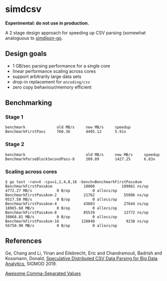 # simdcsv

**Experimental: do not use in production.**

A 2 stage design approach for speeding up CSV parsing (somewhat analoguous to [simdjson-go](https://github.com/minio/simdjson-go).

## Design goals

- 1 GB/sec parsing performance for a single core
- linear performance scaling across cores
- support arbitrarily large data sets
- drop-in replacement for `encoding/csv`
- zero copy behaviour/memory efficient

## Benchmarking 

### Stage 1

```
benchmark              old MB/s     new MB/s     speedup
BenchmarkFirstPass     760.36       4495.12      5.91x
```

### Stage 2

```
benchmark                           old MB/s     new MB/s     speedup
BenchmarkParseBlockSecondPass-8     209.09       1427.25      6.83x
```

### Scaling across cores

```
$ go test -run=X -cpu=1,2,4,8,16 -bench=BenchmarkFirstPassAsm
BenchmarkFirstPassAsm              10000            109861 ns/op        4772.27 MB/s           0 B/op          0 allocs/op
BenchmarkFirstPassAsm-2            21762             55086 ns/op        9517.58 MB/s           0 B/op          0 allocs/op
BenchmarkFirstPassAsm-4            43603             27644 ns/op        18965.68 MB/s          0 B/op          0 allocs/op
BenchmarkFirstPassAsm-8            85539             13772 ns/op        38068.81 MB/s          0 B/op          0 allocs/op
BenchmarkFirstPassAsm-16          128840              9238 ns/op        56750.90 MB/s          0 B/op          0 allocs/op
```

## References

Ge, Chang and Li, Yinan and Eilebrecht, Eric and Chandramouli, Badrish and Kossmann, Donald, [Speculative Distributed CSV Data Parsing for Big Data Analytics](https://www.microsoft.com/en-us/research/publication/speculative-distributed-csv-data-parsing-for-big-data-analytics/), SIGMOD 2019.

[Awesome Comma-Separated Values](https://github.com/csvspecs/awesome-csv)

